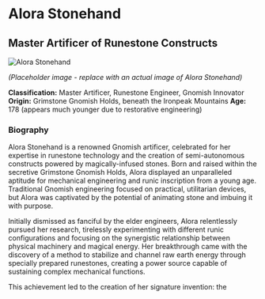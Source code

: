 # Alora Stonehand

## Master Artificer of Runestone Constructs

![Alora Stonehand](placeholder_alora_stonehand.jpg)

_(Placeholder image - replace with an actual image of Alora Stonehand)_ 

**Classification:** Master Artificer, Runestone Engineer, Gnomish Innovator
**Origin:** Grimstone Gnomish Holds, beneath the Ironpeak Mountains
**Age:** 178 (appears much younger due to restorative engineering)

### Biography

Alora Stonehand is a renowned Gnomish artificer, celebrated for her expertise in runestone technology and the creation of semi-autonomous constructs powered by magically-infused stones. Born and raised within the secretive Grimstone Gnomish Holds, Alora displayed an unparalleled aptitude for mechanical engineering and runic inscription from a young age.  Traditional Gnomish engineering focused on practical, utilitarian devices, but Alora was captivated by the potential of animating stone and imbuing it with purpose.  

Initially dismissed as fanciful by the elder engineers, Alora relentlessly pursued her research, tirelessly experimenting with different runic configurations and focusing on the synergistic relationship between physical machinery and magical energy.  Her breakthrough came with the discovery of a method to stabilize and channel raw earth energy through specially prepared runestones, creating a power source capable of sustaining complex mechanical functions.

This achievement led to the creation of her signature invention: the 